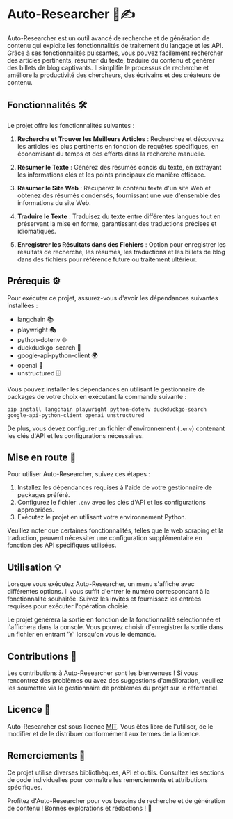 # Auto-Researcher 🧠✍️

Auto-Researcher est un outil avancé de recherche et de génération de contenu qui exploite les fonctionnalités de traitement du langage et les API. Grâce à ses fonctionnalités puissantes, vous pouvez facilement rechercher des articles pertinents, résumer du texte, traduire du contenu et générer des billets de blog captivants. Il simplifie le processus de recherche et améliore la productivité des chercheurs, des écrivains et des créateurs de contenu.

## Fonctionnalités 🛠️

Le projet offre les fonctionnalités suivantes :

1. **Recherche et Trouver les Meilleurs Articles** : Recherchez et découvrez les articles les plus pertinents en fonction de requêtes spécifiques, en économisant du temps et des efforts dans la recherche manuelle.

2. **Résumer le Texte** : Générez des résumés concis du texte, en extrayant les informations clés et les points principaux de manière efficace.

3. **Résumer le Site Web** : Récupérez le contenu texte d'un site Web et obtenez des résumés condensés, fournissant une vue d'ensemble des informations du site Web.

4. **Traduire le Texte** : Traduisez du texte entre différentes langues tout en préservant la mise en forme, garantissant des traductions précises et idiomatiques.

5. **Enregistrer les Résultats dans des Fichiers** : Option pour enregistrer les résultats de recherche, les résumés, les traductions et les billets de blog dans des fichiers pour référence future ou traitement ultérieur.

## Prérequis ⚙️

Pour exécuter ce projet, assurez-vous d'avoir les dépendances suivantes installées :

- langchain 📚
- playwright 🎭
- python-dotenv 🌐
- duckduckgo-search 🦆
- google-api-python-client 🌍
- openai 🤖
- unstructured 🗄️

Vous pouvez installer les dépendances en utilisant le gestionnaire de packages de votre choix en exécutant la commande suivante :

```
pip install langchain playwright python-dotenv duckduckgo-search google-api-python-client openai unstructured
```

De plus, vous devez configurer un fichier d'environnement (`.env`) contenant les clés d'API et les configurations nécessaires.

## Mise en route 🚀

Pour utiliser Auto-Researcher, suivez ces étapes :

1. Installez les dépendances requises à l'aide de votre gestionnaire de packages préféré.
2. Configurez le fichier `.env` avec les clés d'API et les configurations appropriées.
3. Exécutez le projet en utilisant votre environnement Python.

Veuillez noter que certaines fonctionnalités, telles que le web scraping et la traduction, peuvent nécessiter une configuration supplémentaire en fonction des API spécifiques utilisées.

## Utilisation 💡

Lorsque vous exécutez Auto-Researcher, un menu s'affiche avec différentes options. Il vous suffit d'entrer le numéro correspondant à la fonctionnalité souhaitée. Suivez les invites et fournissez les entrées requises pour exécuter l'opération choisie.

Le projet générera la sortie en fonction de la fonctionnalité sélectionnée et l'affichera dans la console. Vous pouvez choisir d'enregistrer la sortie dans un fichier en entrant 'Y' lorsqu'on vous le demande.

## Contributions 🤝

Les contributions à Auto-Researcher sont les bienvenues ! Si vous rencontrez des problèmes ou avez des suggestions d'amélioration, veuillez les soumettre via le gestionnaire de problèmes du projet sur le référentiel.

## Licence 📜

Auto-Researcher est sous licence [MIT](LICENSE). Vous êtes libre de l'utiliser, de le modifier et de le distribuer conformément aux termes de la licence.

## Remerciements 🙏

Ce projet utilise diverses bibliothèques, API et outils. Consultez les sections de code individuelles pour connaître les remerciements et attributions spécifiques.

Profitez d'Auto-Researcher pour vos besoins de recherche et de génération de contenu ! Bonnes explorations et rédactions ! 🌟